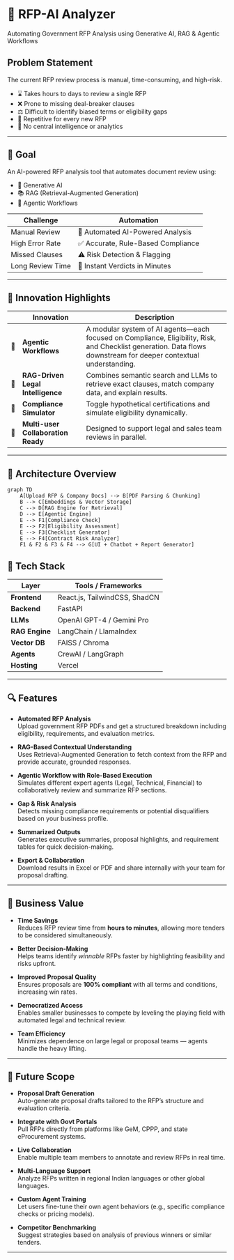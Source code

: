 # 🚀 **RFP-AI Analyzer**

Automating Government RFP Analysis using Generative AI, RAG & Agentic Workflows

## **Problem Statement**

The current RFP review process is manual, time-consuming, and high-risk.
- ⌛ Takes hours to days to review a single RFP
- ❌ Prone to missing deal-breaker clauses
- ⚖️ Difficult to identify biased terms or eligibility gaps
- 🔁 Repetitive for every new RFP
- 🤯 No central intelligence or analytics

---

## 🎯 **Goal**

An AI-powered RFP analysis tool that automates document review using:
- 🧠 Generative AI
- 📚 RAG (Retrieval-Augmented Generation)
- 🤖 Agentic Workflows

| Challenge | Automation |
|----------|------|
| Manual Review | 🔁 Automated AI-Powered Analysis |
| High Error Rate | ✅ Accurate, Rule-Based Compliance |
| Missed Clauses | ⚠️ Risk Detection & Flagging |
| Long Review Time | 🚀 Instant Verdicts in Minutes |

---

## 🌟 **Innovation Highlights**

| | Innovation | Description |
|--|-------------|-------------|
| 🔄 | **Agentic Workflows** | A modular system of AI agents—each focused on Compliance, Eligibility, Risk, and Checklist generation. Data flows downstream for deeper contextual understanding. |
| 🧠 | **RAG-Driven Legal Intelligence** | Combines semantic search and LLMs to retrieve exact clauses, match company data, and explain results. |
| 🧪 | **Compliance Simulator** | Toggle hypothetical certifications and simulate eligibility dynamically. |
| 🤝 | **Multi-user Collaboration Ready** | Designed to support legal and sales team reviews in parallel.

---

## 🧱 **Architecture Overview**

```mermaid
graph TD
    A[Upload RFP & Company Docs] --> B[PDF Parsing & Chunking]
    B --> C[Embeddings & Vector Storage]
    C --> D[RAG Engine for Retrieval]
    D --> E[Agentic Engine]
    E --> F1[Compliance Check]
    E --> F2[Eligibility Assessment]
    E --> F3[Checklist Generator]
    E --> F4[Contract Risk Analyzer]
    F1 & F2 & F3 & F4 --> G[UI + Chatbot + Report Generator]
```
## 🧱 **Tech Stack**

| Layer         | Tools / Frameworks                    |
|---------------|----------------------------------------|
| **Frontend**  | React.js, TailwindCSS, ShadCN          |
| **Backend**   | FastAPI                                |
| **LLMs**      | OpenAI GPT-4 / Gemini Pro              |
| **RAG Engine**| LangChain / LlamaIndex                 |
| **Vector DB** | FAISS / Chroma                         |
| **Agents**    | CrewAI / LangGraph                     |           |
| **Hosting**   | Vercel |

---

## 🔍 **Features**

- **Automated RFP Analysis**  
  Upload government RFP PDFs and get a structured breakdown including eligibility, requirements, and evaluation metrics.

- **RAG-Based Contextual Understanding**  
  Uses Retrieval-Augmented Generation to fetch context from the RFP and provide accurate, grounded responses.

- **Agentic Workflow with Role-Based Execution**  
  Simulates different expert agents (Legal, Technical, Financial) to collaboratively review and summarize RFP sections.

- **Gap & Risk Analysis**  
  Detects missing compliance requirements or potential disqualifiers based on your business profile.

- **Summarized Outputs**  
  Generates executive summaries, proposal highlights, and requirement tables for quick decision-making.

- **Export & Collaboration**  
  Download results in Excel or PDF and share internally with your team for proposal drafting.

---

## 💼 **Business Value**

- **Time Savings**  
  Reduces RFP review time from **hours to minutes**, allowing more tenders to be considered simultaneously.

- **Better Decision-Making**  
  Helps teams identify *winnable* RFPs faster by highlighting feasibility and risks upfront.

- **Improved Proposal Quality**  
  Ensures proposals are **100% compliant** with all terms and conditions, increasing win rates.

- **Democratized Access**  
  Enables smaller businesses to compete by leveling the playing field with automated legal and technical review.

- **Team Efficiency**  
  Minimizes dependence on large legal or proposal teams — agents handle the heavy lifting.

---

## 🚀 **Future Scope**

- **Proposal Draft Generation**  
  Auto-generate proposal drafts tailored to the RFP’s structure and evaluation criteria.

- **Integrate with Govt Portals**  
  Pull RFPs directly from platforms like GeM, CPPP, and state eProcurement systems.

- **Live Collaboration**  
  Enable multiple team members to annotate and review RFPs in real time.

- **Multi-Language Support**  
  Analyze RFPs written in regional Indian languages or other global languages.

- **Custom Agent Training**  
  Let users fine-tune their own agent behaviors (e.g., specific compliance checks or pricing models).

- **Competitor Benchmarking**  
  Suggest strategies based on analysis of previous winners or similar tenders.

---


